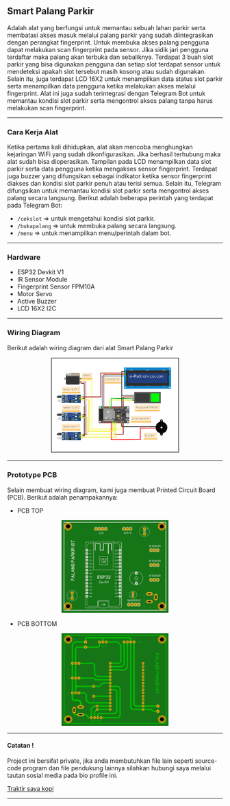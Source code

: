## Smart Palang Parkir

Adalah alat yang berfungsi untuk memantau sebuah lahan parkir serta membatasi akses masuk melalui palang parkir yang sudah diintegrasikan dengan perangkat fingerprint. Untuk membuka akses palang pengguna dapat melakukan scan fingerprint pada sensor. Jika sidik jari pengguna terdaftar maka palang akan terbuka dan sebaliknya. Terdapat 3 buah slot parkir yang bisa digunakan pengguna dan setiap slot terdapat sensor untuk mendeteksi apakah slot tersebut masih kosong atau sudah digunakan. Selain itu, juga terdapat LCD 16X2 untuk menampilkan data status slot parkir serta menampilkan data pengguna ketika melakukan akses melalui fingerprint. Alat ini juga sudah terintegrasi dengan Telegram Bot untuk memantau kondisi slot parkir serta mengontrol akses palang tanpa harus melakukan scan fingerprint.

---

### Cara Kerja Alat

Ketika pertama kali dihidupkan, alat akan mencoba menghungkan kejaringan WiFi yang sudah dikonfigurasikan. Jika berhasil terhubung maka alat sudah bisa dioperasikan. Tampilan pada LCD menampilkan data slot parkir serta data pengguna ketika mengakses sensor fingerprint. Terdapat juga buzzer yang difungsikan sebagai indikator ketika sensor fingerprint diakses dan kondisi slot parkir penuh atau terisi semua. Selain itu, Telegram difungsikan untuk memantau kondisi slot parkir serta mengontrol akses palang secara langsung. Berikut adalah beberapa perintah yang terdapat pada Telegram Bot:

- `/cekslot` => untuk mengetahui kondisi slot parkir.
- `/bukapalang` => untuk membuka palang secara langsung.
- `/menu` => untuk menampilkan menu/perintah dalam bot.

---

### Hardware

- ESP32 Devkit V1
- IR Sensor Module
- Fingerprint Sensor FPM10A
- Motor Servo
- Active Buzzer
- LCD 16X2 I2C

---

### Wiring Diagram

Berikut adalah wiring diagram dari alat Smart Palang Parkir

<p align="center">
    <img src="Wiring/Wiring.png" width="300" />
</p>

---

### Prototype PCB

Selain membuat wiring diagram, kami juga membuat Printed Circuit Board (PCB). Berikut adalah penampakannya:

- PCB TOP
<p align="center">
    <img src="PCB/TOP_PCB.JPG" width="250" />
</p>

- PCB BOTTOM
<p align="center">
    <img src="PCB/BOTTOM_PCB.JPG" width="250" />
</p>

---

#### Catatan !

Project ini bersifat private, jika anda membutuhkan file lain seperti source-code program dan file pendukung lainnya silahkan hubungi saya melalui tautan sosial media pada bio profile ini.

[Traktir saya kopi](https://www.buymeacoffee.com/thoriktk)

---
